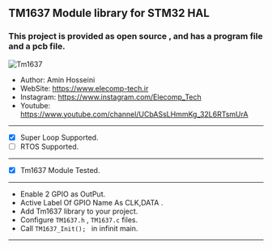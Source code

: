 ## TM1637 Module library for STM32 HAL
###  This project is provided as open source , and has a program file and a pcb file.


![Tm1637](https://zoodmall.com/cdn-cgi/image/w=500,fit=contain,f=auto/https://contestimg.wish.com/api/webimage/56837b3a28342a26a8e7a80e-1-original.jpg)

*	Author:     Amin Hosseini
*	WebSite:    https://www.elecomp-tech.ir
*	Instagram:  https://www.instagram.com/Elecomp_Tech
*	Youtube:    https://www.youtube.com/channel/UCbASsLHmmKg_32L6RTsmUrA
--------------------------------------------------------------------------------
* [x] Super Loop Supported.
* [ ] RTOS Supported.
--------------------------------------------------------------------------------
* [x] Tm1637 Module Tested.
--------------------------------------------------------------------------------      
* Enable 2 GPIO as OutPut.
* Active Label Of GPIO Name As CLK,DATA .
* Add Tm1637 library to your project.
* Configure `TM1637.h` , `TM1637.c` files.
* Call `TM1637_Init(); ` in infinit main. 
--------------------------------------------------------------------------------

